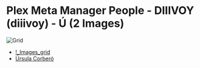 # Plex Meta Manager People - DIIIVOY (diiivoy) - Ú (2 Images)
![Grid](grid.jpg)

* [!_Images_grid](https://raw.githubusercontent.com/meisnate12/Plex-Meta-Manager-People-diiivoy/master/Ú/Images/%21_Images_grid.jpg)
* [Úrsula Corberó](https://raw.githubusercontent.com/meisnate12/Plex-Meta-Manager-People-diiivoy/master/Ú/Images/%C3%9Arsula%20Corber%C3%B3.jpg)